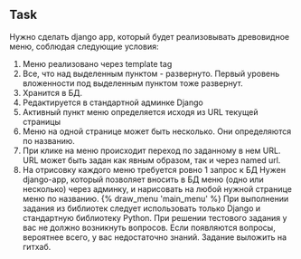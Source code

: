 ## Task

Нужно сделать django app, который будет реализовывать древовидное меню, соблюдая следующие условия:

1. Меню реализовано через template tag
2. Все, что над выделенным пунктом - развернуто. Первый уровень вложенности под выделенным пунктом тоже развернут.
3. Хранится в БД.
4. Редактируется в стандартной админке Django
5. Активный пункт меню определяется исходя из URL текущей страницы
6. Меню на одной странице может быть несколько. Они определяются по названию.
7. При клике на меню происходит переход по заданному в нем URL. URL может быть задан как явным образом, так и через named url.
8. На отрисовку каждого меню требуется ровно 1 запрос к БД
   Нужен django-app, который позволяет вносить в БД меню (одно или несколько) через админку, и нарисовать на любой нужной странице меню по названию.
   {% draw_menu 'main_menu' %}
   При выполнении задания из библиотек следует использовать только Django и стандартную библиотеку Python.
   При решении тестового задания у вас не должно возникнуть вопросов. Если появляются вопросы, вероятнее всего, у вас недостаточно знаний.
   Задание выложить на гитхаб.
